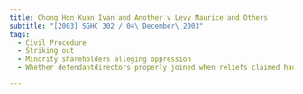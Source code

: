 ```yaml
---
title: Chong Hon Kuan Ivan and Another v Levy Maurice and Others 
subtitle: "[2003] SGHC 302 / 04\_December\_2003"
tags:
  - Civil Procedure
  - Striking out
  - Minority shareholders alleging oppression
  - Whether defendantdirectors properly joined when reliefs claimed had no application to them

---
```



